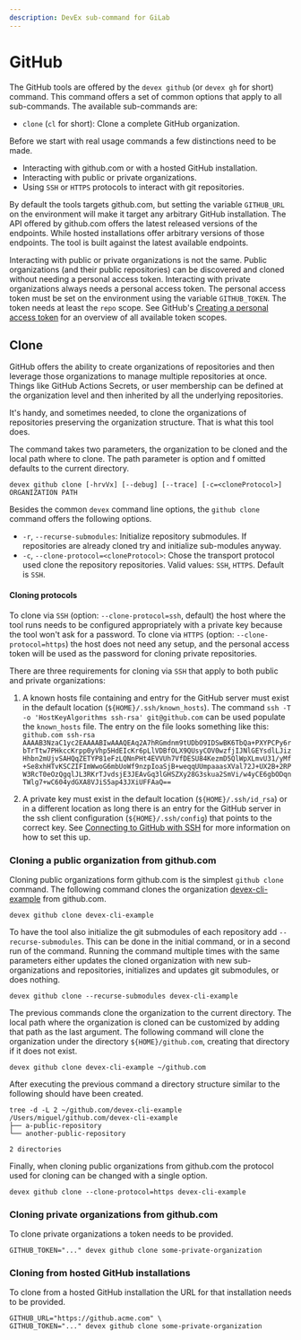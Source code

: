 ```yaml
---
description: DevEx sub-command for GiLab
---
```


# GitHub

The GitHub tools are offered by the `devex github` \(or `devex gh` for short\) command. This command offers a set of common options that apply to all sub-commands. The available sub-commands are:

* `clone` \(`cl` for short\): Clone a complete GitHub organization.

Before we start with real usage commands a few distinctions need to be made.

* Interacting with github.com or with a hosted GitHub installation.
* Interacting with public or private organizations.
* Using `SSH` or `HTTPS` protocols to interact with git repositories.

By default the tools targets github.com, but setting the variable `GITHUB_URL` on the environment will make it target any arbitrary GitHub installation.
The API offered by github.com offers the latest released versions of the endpoints.
While hosted installations offer arbitrary versions of those endpoints.
The tool is built against the latest available endpoints.

Interacting with public or private organizations is not the same.
Public organizations \(and their public repositories\) can be discovered and cloned without needing a personal access token.
Interacting with private organizations always needs a personal access token.
The personal access token must be set on the environment using the variable `GITHUB_TOKEN`.
The token needs at least the `repo` scope.
See GitHub's [Creating a personal access token](https://docs.github.com/en/github/authenticating-to-github/keeping-your-account-and-data-secure/creating-a-personal-access-token) for an overview of all available token scopes.

## Clone

GitHub offers the ability to create organizations of repositories and then leverage those organizations to manage multiple repositories at once.
Things like GitHub Actions Secrets, or user membership can be defined at the organization level and then inherited by all the underlying repositories.

It's handy, and sometimes needed, to clone the organizations of repositories preserving the organization structure.
That is what this tool does.

The command takes two parameters, the organization to be cloned and the local path where to clone.
The path parameter is option and f omitted defaults to the current directory.

```text
devex github clone [-hrvVx] [--debug] [--trace] [-c=<cloneProtocol>] ORGANIZATION PATH
```

Besides the common `devex` command line options, the `github clone` command offers the following options.

* `-r`, `--recurse-submodules`: Initialize repository submodules. If repositories are already cloned try and initialize sub-modules anyway.
* `-c`, `--clone-protocol=<cloneProtocol>`: Chose the transport protocol used clone the repository repositories. Valid values: `SSH`, `HTTPS`. Default is `SSH`.

#### Cloning protocols

To clone via `SSH` \(option: `--clone-protocol=ssh`, default\) the host where the tool runs needs to be configured appropriately with a private key because the tool won't ask for a password.
To clone via `HTTPS` \(option: `--clone-protocol=https`\) the host does not need any setup, and the personal access token will be used as the password for cloning private repositories.

There are three requirements for cloning via `SSH` that apply to both public and private organizations:

1. A known hosts file containing and entry for the GitHub server must exist in the default
   location \(`${HOME}/.ssh/known_hosts`\). The command `ssh -T -o 'HostKeyAlgorithms ssh-rsa' git@github.com` can be used populate the `known_hosts` file. The entry on the file looks something like this: `github.com ssh-rsa AAAAB3NzaC1yc2EAAAABIwAAAQEAq2A7hRGmdnm9tUDbO9IDSwBK6TbQa+PXYPCPy6rbTrTtw7PHkccKrpp0yVhp5HdEIcKr6pLlVDBfOLX9QUsyCOV0wzfjIJNlGEYsdlLJizHhbn2mUjvSAHQqZETYP81eFzLQNnPHt4EVVUh7VfDESU84KezmD5QlWpXLmvU31/yMf+Se8xhHTvKSCZIFImWwoG6mbUoWf9nzpIoaSjB+weqqUUmpaaasXVal72J+UX2B+2RPW3RcT0eOzQgqlJL3RKrTJvdsjE3JEAvGq3lGHSZXy28G3skua2SmVi/w4yCE6gbODqnTWlg7+wC604ydGXA8VJiS5ap43JXiUFFAaQ==`

2. A private key must exist in the default location \(`${HOME}/.ssh/id_rsa`\) or in a different location as long there is an entry for the GitHub server in the ssh client configuration \(`${HOME}/.ssh/config`\) that points to the correct key.
   See [Connecting to GitHub with SSH](https://docs.github.com/en/github/authenticating-to-github/connecting-to-github-with-ssh) for more information on how to set this up.

### Cloning a public organization from github.com

Cloning public organizations form github.com is the simplest `github clone` command.
The following command clones the organization [devex-cli-example](https://github.com/devex-cli-example) from github.com.

```text
devex github clone devex-cli-example
```

To have the tool also initialize the git submodules of each repository add `--recurse-submodules`.
This can be done in the initial command, or in a second run of the command. Running the command multiple times with the same parameters either updates the cloned organization with new sub-organizations and repositories, initializes and updates git submodules, or does nothing.

```text
devex github clone --recurse-submodules devex-cli-example
```

The previous commands clone the organization to the current directory.
The local path where the organization is cloned can be customized by adding that path as the last argument.
The following command will clone the organization under the directory `${HOME}/github.com`, creating that directory if it does not exist.

```text
devex github clone devex-cli-example ~/github.com
```

After executing the previous command a directory structure similar to the following should have been created.

```text
tree -d -L 2 ~/github.com/devex-cli-example
/Users/miguel/github.com/devex-cli-example
├── a-public-repository
└── another-public-repository

2 directories
```

Finally, when cloning public organizations from github.com the protocol used for cloning can be changed with a single option.

```text
devex github clone --clone-protocol=https devex-cli-example
```

### Cloning private organizations from github.com

To clone private organizations a token needs to be provided.

```text
GITHUB_TOKEN="..." devex github clone some-private-organization
```

### Cloning from hosted GitHub installations

To clone from a hosted GitHub installation the URL for that installation needs to be provided.

```text
GITHUB_URL="https://github.acme.com" \
GITHUB_TOKEN="..." devex github clone some-private-organization
```
